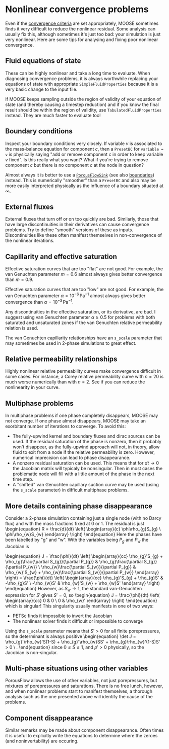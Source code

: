 # Nonlinear convergence problems

Even if the [convergence criteria](/porous_flow/convergence.md) are set appropriately, MOOSE sometimes finds it very difficult to reduce the nonlinear residual.  Some analysis can usually fix this, although sometimes it's just too bad: your simulation is just very nonlinear.  Here are some tips for analysing and fixing poor nonlinear convergence.

## Fluid equations of state

These can be highly nonlinear and take a long time to evaluate.  When diagnosing convergence problems, it is always worthwhile replacing your equations of state with appropriate `SimpleFluidProperties` because it is a very basic change to the input file.

If MOOSE keeps sampling outside the region of validity of your equation of state (and thereby causing a timestep reduction) and if you know the final result should be within the region of validity, use `TabulatedFluidProperties` instead.  They are much faster to evaluate too!

## Boundary conditions

Inspect your boundary conditions very closely.  If variable $v$ is associated to the mass-balance equation for component $c$, then a `PresetBC` for `variable = v` is physically saying "add or remove component $c$ in order to keep variable $v$ fixed".  Is this really what you want?  What if you're trying to remove component $c$ but there is no component $c$ at the node in question?

Almost always it is better to use a [`PorousFlowSink`](PorousFlowSink.md) (see also [boundaries](boundaries.md)) instead.  This is numerically "smoother" than a `PresetBC` and also may be more easily interpreted physically as the influence of a boundary situated at $\infty$.

## External fluxes

External fluxes that turn off or on too quickly are bad.  Similarly,
  those that have large discontinuities in their derivatives can cause
  convergence problems.  Try to define "smooth" versions of these as
  inputs.  Discontinuities like these often manifest themselves in
  non-convergence of the nonlinear iterations.

## Capillarity and effective saturation

Effective saturation curves that are too "flat" are not good.
  For example, the van Genuchten parameter $m=0.6$ almost always gives
  better convergence than $m=0.9$.

Effective saturation curves that are too "low" are not good.
  For example, the van Genuchten parameter $\alpha=10^{-6}\,$Pa$^{-1}$
  almost always gives better convergence than
  $\alpha=10^{-3}\,$Pa$^{-1}$.

Any discontinuities in the effective saturation, or its
  derivative, are bad.  I suggest using van Genuchten parameter
  $\alpha\geq 0.5$ for problems with both saturated and unsaturated
  zones if the van Genuchten relative permeability relation is used.

The van Genuchten capillarity relationships have an `s_scale` parameter that may sometimes be used in 2-phase simulations to great effect.

## Relative permeability relationships

Highly nonlinear relative permeability curves make convergence
  difficult in some cases.  For instance, a Corey relative
  permeability curve with $n=20$ is much worse numerically than with
  $n=2$.  See if you can reduce the nonlinearity in your curve.

## Multiphase problems

In multiphase problems if one phase completely disappears, MOOSE
  may not converge.  If one phase almost disappears, MOOSE may take an exorbitant number of iterations to converge.  To avoid this:

 - The fully-upwind kernel and boundary fluxes and dirac sources
  can be used.  If the residual saturation of the phase is nonzero,
  then it probably won't disappear, as the fully-upwind approach will
  not, in theory, allow fluid to exit from a node if the relative
  permeability is zero.  However, numerical imprecision can lead to
  phase disappearance.
 - A nonzero residual saturation can be used.  This means that for
  $dt\rightarrow 0$ the Jacobian matrix will typicaly be nonsingular.  Then in most cases the problematic node will
  fill with a little amount of the phase in the next time step.
 - A "shifted" van Genuchten capillary suction curve may be used (using the `s_scale` parameter)
  in difficult multiphase problems.

## More details containing phase disappearance

Consider a 2-phase simulation containing just a single node (with no
Darcy flux) and with the mass fractions fixed at 0 or 1.  The residual
is just
\begin{equation}
R = \frac{d}{dt} \left(
\begin{array}{c}
\phi\rho_{g}S_{g} \\
\phi\rho_{w}S_{w}
\end{array}
\right)
\end{equation}
Here the phases have been labelled by "g" and "w".  With the variables being $P_{g}$ and $P_{w}$ the Jacobian is

\begin{equation}
J = \frac{\phi}{dt} \left(
\begin{array}{cc}
\rho_{g}'S_{g} + \rho_{g}\frac{\partial S_{g}}{\partial P_{g}} &
\rho_{g}\frac{\partial S_{g}}{\partial P_{w}} \\
\rho_{w}\frac{\partial S_{w}}{\partial P_{g}} &
\rho_{w}'S_{w} + \rho_{w}\frac{\partial S_{w}}{\partial P_{w}}
\end{array}
\right)
= \frac{\phi}{dt} \left(
\begin{array}{cc}
\rho_{g}'S_{g} + \rho_{g}S' &
-\rho_{g}S' \\
-\rho_{w}S' &
\rho_{w}'S_{w} + \rho_{w}S'
\end{array}
\right)
\end{equation}
However, as $S_{w}\rightarrow 1$, the standard van-Genuchten expression for $S'$ gives $S'=0$, so
\begin{equation}
J = \frac{\phi}{dt} \left(
\begin{array}{cc}
0 & 0 \\
0 &
\rho_{w}'
\end{array}
\right)
\end{equation}
which is singular!  This singularity usually manifests in one of two ways:

 - PETSc finds it impossible to invert the Jacobian
 - The nonlinear solver finds it difficult or impossible to converge

Using the `s_scale` parameter means that $S'>0$ for all finite porepressures, so the determinant is always positive
\begin{equation}
\det J = \rho_{g}'\rho_{w}'S(1-S) + \rho_{g}'\rho_{w}SS' +
\rho_{g}\rho_{w}'(1-S)S' > 0 \ .
\end{equation}
since $0\leq S\leq 1$, and $\rho'>0$ physically, so the Jacobian is
non-singular.

## Multi-phase situations using other variables

PorousFlow allows the use of other variables, not just porepressures, but mixtures of porepressures and saturations.  There is no free lunch, however, and when nonlinear problems start to manifest themselves, a thorough analysis such as the one presented above will identify the cause of the problems.

## Component disappearance

Similar remarks may be made about component disappearance.  Often times it is useful to explicitly write the equations to determine where the zeroes (and noninvertability) are occuring.



